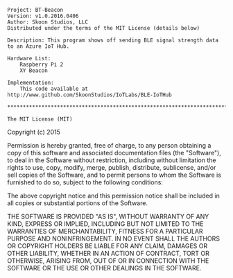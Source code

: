     Project: BT-Beacon
    Version: v1.0.2016.0406
    Author: Skoon Studios, LLC
    Distributed under the terms of the MIT License (details below)

    Description: This program shows off sending BLE signal strength data to an Azure IoT Hub.

    Hardware List:
        Raspberry Pi 2
        XY Beacon

    Implementation:
        This code available at http://www.github.com/SkoonStudios/IoTLabs/BLE-IoTHub

    ******************************************************************************

    The MIT License (MIT)

Copyright (c) 2015 

Permission is hereby granted, free of charge, to any person obtaining a copy
of this software and associated documentation files (the "Software"), to deal
in the Software without restriction, including without limitation the rights
to use, copy, modify, merge, publish, distribute, sublicense, and/or sell
copies of the Software, and to permit persons to whom the Software is
furnished to do so, subject to the following conditions:

The above copyright notice and this permission notice shall be included in all
copies or substantial portions of the Software.

THE SOFTWARE IS PROVIDED "AS IS", WITHOUT WARRANTY OF ANY KIND, EXPRESS OR
IMPLIED, INCLUDING BUT NOT LIMITED TO THE WARRANTIES OF MERCHANTABILITY,
FITNESS FOR A PARTICULAR PURPOSE AND NONINFRINGEMENT. IN NO EVENT SHALL THE
AUTHORS OR COPYRIGHT HOLDERS BE LIABLE FOR ANY CLAIM, DAMAGES OR OTHER
LIABILITY, WHETHER IN AN ACTION OF CONTRACT, TORT OR OTHERWISE, ARISING FROM,
OUT OF OR IN CONNECTION WITH THE SOFTWARE OR THE USE OR OTHER DEALINGS IN THE
SOFTWARE.